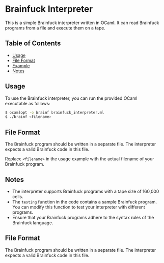 # Brainfuck Interpreter

This is a simple Brainfuck interpreter written in OCaml. It can read Brainfuck programs from a file and execute them on a tape.

## Table of Contents
- [Usage](#usage)
- [File Format](#file-format)
- [Example](#example)
- [Notes](#notes)

## Usage

To use the Brainfuck interpreter, you can run the provided OCaml executable as follows:

```bash
$ ocamlopt -o brainf brainfuck_interpreter.ml
$ ./brainf <filename>

```

## File Format

The Brainfuck program should be written in a separate file. The interpreter expects a valid Brainfuck code in this file.

Replace `<filename>` in the usage example with the actual filename of your Brainfuck program.

## Notes

- The interpreter supports Brainfuck programs with a tape size of 160,000 cells.
- The `testing` function in the code contains a sample Brainfuck program. You can modify this function to test your interpreter with different programs.
- Ensure that your Brainfuck programs adhere to the syntax rules of the Brainfuck language.

## File Format

The Brainfuck program should be written in a separate file. The interpreter expects a valid Brainfuck code in this file.
